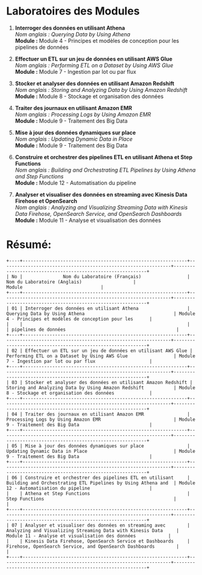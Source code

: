 # Laboratoires des Modules

1. **Interroger des données en utilisant Athena**  
   _Nom anglais : Querying Data by Using Athena_  
   **Module :** Module 4 - Principes et modèles de conception pour les pipelines de données

2. **Effectuer un ETL sur un jeu de données en utilisant AWS Glue**  
   _Nom anglais : Performing ETL on a Dataset by Using AWS Glue_  
   **Module :** Module 7 - Ingestion par lot ou par flux

3. **Stocker et analyser des données en utilisant Amazon Redshift**  
   _Nom anglais : Storing and Analyzing Data by Using Amazon Redshift_  
   **Module :** Module 8 - Stockage et organisation des données

4. **Traiter des journaux en utilisant Amazon EMR**  
   _Nom anglais : Processing Logs by Using Amazon EMR_  
   **Module :** Module 9 - Traitement des Big Data

5. **Mise à jour des données dynamiques sur place**  
   _Nom anglais : Updating Dynamic Data in Place_  
   **Module :** Module 9 - Traitement des Big Data

6. **Construire et orchestrer des pipelines ETL en utilisant Athena et Step Functions**  
   _Nom anglais : Building and Orchestrating ETL Pipelines by Using Athena and Step Functions_  
   **Module :** Module 12 - Automatisation du pipeline

7. **Analyser et visualiser des données en streaming avec Kinesis Data Firehose et OpenSearch**  
   _Nom anglais : Analyzing and Visualizing Streaming Data with Kinesis Data Firehose, OpenSearch Service, and OpenSearch Dashboards_  
   **Module :** Module 11 - Analyse et visualisation des données



# Résumé: 

```
+----+-------------------------------------------------------------+---------------------------------------------------------------+------------------------------------------------------------+
| No |               Nom du Laboratoire (Français)                 |                Nom du Laboratoire (Anglais)                   |                          Module                             |
+----+-------------------------------------------------------------+---------------------------------------------------------------+------------------------------------------------------------+
| 01 | Interroger des données en utilisant Athena                  | Querying Data by Using Athena                                 | Module 4 - Principes et modèles de conception pour les      |
|    |                                                             |                                                               | pipelines de données                                         |
+----+-------------------------------------------------------------+---------------------------------------------------------------+------------------------------------------------------------+
| 02 | Effectuer un ETL sur un jeu de données en utilisant AWS Glue | Performing ETL on a Dataset by Using AWS Glue                 | Module 7 - Ingestion par lot ou par flux                    |
+----+-------------------------------------------------------------+---------------------------------------------------------------+------------------------------------------------------------+
| 03 | Stocker et analyser des données en utilisant Amazon Redshift | Storing and Analyzing Data by Using Amazon Redshift           | Module 8 - Stockage et organisation des données             |
+----+-------------------------------------------------------------+---------------------------------------------------------------+------------------------------------------------------------+
| 04 | Traiter des journaux en utilisant Amazon EMR                | Processing Logs by Using Amazon EMR                           | Module 9 - Traitement des Big Data                          |
+----+-------------------------------------------------------------+---------------------------------------------------------------+------------------------------------------------------------+
| 05 | Mise à jour des données dynamiques sur place                | Updating Dynamic Data in Place                                | Module 9 - Traitement des Big Data                          |
+----+-------------------------------------------------------------+---------------------------------------------------------------+------------------------------------------------------------+
| 06 | Construire et orchestrer des pipelines ETL en utilisant     | Building and Orchestrating ETL Pipelines by Using Athena and  | Module 12 - Automatisation du pipeline                      |
|    | Athena et Step Functions                                    | Step Functions                                                |                                                            |
+----+-------------------------------------------------------------+---------------------------------------------------------------+------------------------------------------------------------+
| 07 | Analyser et visualiser des données en streaming avec        | Analyzing and Visualizing Streaming Data with Kinesis Data     | Module 11 - Analyse et visualisation des données            |
|    | Kinesis Data Firehose, OpenSearch Service et Dashboards     | Firehose, OpenSearch Service, and OpenSearch Dashboards        |                                                            |
+----+-------------------------------------------------------------+---------------------------------------------------------------+------------------------------------------------------------+
```

